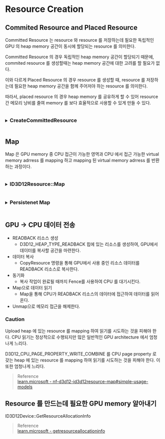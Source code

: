 # Resource Creation

## Commited Resource and Placed Resource
Committed Resource 는 resource 와 resource 를 저장하는데 필요한 독립적인 GPU 의 heap memory 공간이 동시에 할당되는 resource 를 의미한다.

Committed Resource 의 경우 독립적인 heap memory 공간이 할당되기 때문에, commited resource 를 생성할때는 heap memory 공간에 대한 고려를 할 필요가 없다.

이와 다르게 Placed Resource 의 경우 resource 를 생성할 때, resource 를 저장하는데 필요한 heap memory 공간을 함께 주어저야 하는 resource 를 의미한다.

따라서, placed resource 의 경우 heap memory 를 공유하게 할 수 있어 resource 간 메모리 낭비를 줄여 memory 를 보다 효율적으로 사용할 수 있게 만들 수 있다.

<details> <summary> <h3 style="display:inline-block"> CreateCommittedResource </h3></summary>
ID3D12Device::CreateCommittedResource 함수로 생성할 수 있다.

> Reference   
> [learn.microsoft - nf-d3d12-id3d12device-createcommittedresource](https://learn.microsoft.com/en-us/windows/win32/api/d3d12/nf-d3d12-id3d12device-createcommittedresource)  

D3D12_HEAP_PROPERTIES 구조체의 enum D3D12_HEAP_TYPE 이 D3D12_HEAP_TYPE_UPLOAD 일 경우에는 반드시 enum D3D12_RESOURCE_STATES 는 D3D12_RESOURCE_STATE_GENERIC_READ 여야 한다. 만약 그렇지 않을 경우 Debug Layer 에서 다음과 같은 오류 메세지가 출력된다.
```
D3D12 ERROR: ID3D12Device::CreateCommittedResource: Certain resources are restricted to certain D3D12_RESOURCE_STATES states, and cannot be changed. Resources on D3D12_HEAP_TYPE_UPLOAD heaps requires D3D12_RESOURCE_STATE_GENERIC_READ. Reserved buffers used exclusively for texture placement requires D3D12_RESOURCE_STATE_COMMON. [ RESOURCE_MANIPULATION ERROR #741: RESOURCE_BARRIER_INVALID_HEAP]
```

> Reference   
> [learn.microsoft - d3d12_heap_properties](https://learn.microsoft.com/en-us/windows/win32/api/d3d12/ns-d3d12-d3d12_heap_properties)  
> [learn.microsoft - d3d12_heap_type](https://learn.microsoft.com/en-us/windows/win32/api/d3d12/ne-d3d12-d3d12_heap_type)  
> [learn.microsoft - d3d12_resource_states](https://learn.microsoft.com/en-us/windows/win32/api/d3d12/ne-d3d12-d3d12_resource_states)  

CD3DX12_RESOURCE_DESC 구조체는 D3D12_RESOURCE_DESC 구조체를 쉽게 생성하고 조작할 수 있도록 도와주는 헬퍼 클래스이다. 

Buffer 함수를 호출하게 되면 다음과 같은 대입이 발생하게 된다.
```
Dimension         = D3D12_RESOURCE_DIMENSION_BUFFER
Alignment         = alignment
Width             = width
Height            = 1
DepthOrArraySize  = 1
MipLevels         = 1
Format            = DXGI_FORMAT_UNKNOWN
SampleDesc.Count  = 1
SampleDesc.Quality= 0
Layout            = D3D12_TEXTURE_LAYOUT_ROW_MAJOR
Flags             = flags
```

> Reference  
> [learn.microsoft - cd3dx12-resource-desc](https://learn.microsoft.com/en-us/windows/win32/direct3d12/cd3dx12-resource-desc)  
</details>

## Map
Map 은 GPU memory 중 CPU 접근이 가능한 영역과 CPU 에서 접근 가능한 virtual memory adrress 를 mapping 하고 mapping 된 virtual memory adrress 를 반환하는 과정이다.


<details> <summary> <h3 style="display:inline-block"> ID3D12Resource::Map </h3></summary>
Map 은 ID3D12Resource::Map 함수를 통해서 이루어진다. 

인자중 UINT Subresource 는 subresource 의 index 를 나타내는 값이다.

인자중 const D3D12_RANGE *pReadRange 는 CPU가 읽을 범위를 지정하는 D3D12_RANGE 구조체의 포인터이다. 만약 nullptr 을 전달할 경우 CPU가 전체 하위 리소스를 읽을 수 있음을 나타낸다. 그리고 CPU가 메모리를 읽지 않을 경우 Range 의 End 가 Begine 보다 작거나 같게 하면 된다.

만약, Resource 가 존재하는 GPU Heap 의 Heap Type 이 D3D12_HEAP_TYPE_UPLOAD, D3D12_HEAP_TYPE_READBACK 이 아닌데 Map 함수를 호출하면 다음과 같은 오류가 발생한다.
```
D3D12 ERROR: ID3D12Resource2::ID3D12Resource::Map: Map and Unmap can not be called on a resource associated with a heap that has the CPU page properties of D3D12_CPU_PAGE_PROPERTY_NOT_AVAILABLE. Heaps of the type D3D12_HEAP_TYPE_DEFAULT should be assumed to have these properties. [ EXECUTION ERROR #822: MAP_INVALIDHEAP]
```

> Reference  
> [learn.microsoft - id3d12resource-map](https://learn.microsoft.com/en-us/windows/win32/api/d3d12/nf-d3d12-id3d12resource-map)  
</details>


<details> <summary> <h3 style="display:inline-block"> Persistenet Map </h3></summary>
D3D11 에서는 resource 의 접근 권한과 상태를 API 가 자동으로 관리해주었다. 따라서 개발자가 명시적으로 관리할 필요가 없었지만 최적화를 하는데 한계점이 있었다. 예를 들어, D3D11 의 경우 CPU와 GPU가 동시에 같은 리소스를 접근하려고 하면 동기화 문제가 발생할 수 있기 때문에, Map 함수를 호출한 경우 Unmap 을 호출하기 전까지 GPU 에서 접근이 불가능하게 막았다.이로 인해 resource 를 매번 Map 하고 Unmap 해야 했다.

하지만 D3D12 에서는 리소스의 상태 전환과 접근 권한을 개발자가 직접 관리한다. 따라서 Map, Unmap 에 있떤 제약 조건은 사라졌고 CPU와 GPU가 서로 충돌 없이 resource 에 접근할 수 있도록 동기화 작업을 개발자가 제어하게 되었다. 따라서, D3D12 에서는 CPU 에서 접근가능한 heap 에 존재하는 resource 는 영구적 매핑인 persistent map 을 사용할 수 있다. persistent map 은 resource 생성 직후에 Map 을 한 번만 호출하고 Unmap 을 호출하지 않음으로써 구현할 수 있다. 

persistent map 을 사용하면 매 frame 마다 map, unmap 을 반복하지 않아도 되어 성능상에 이점이 있다.

persistent map 을 사용할 때, 애플리케이션은 GPU가 메모리를 읽거나 쓰는 command list 을 실행하기 전에 CPU 가 메모리에 데이터 쓰기를 완료해야 한다. 일반적인 시나리오에서는 애플리케이션이 ExecuteCommandLists 를 호출하기 전에 메모리에 쓰기만 하면 되지만, fence 를 사용하여 command list 실행을 지연시키는 방법도 작동한다.

단, resource 가 release 되고 난 후에는 Map 에서 반환된 주소를 더 이상 사용하지 않아야 한다. 

> Reference  
> [learn.microsoft - id3d12resource-map#advanced-usage-models](https://learn.microsoft.com/en-us/windows/win32/api/d3d12/nf-d3d12-id3d12resource-map#advanced-usage-models)  
</details>




## GPU -> CPU 데이터 전송
* READBACK 리소스 생성
  * D3D12_HEAP_TYPE_READBACK 힙에 있는 리소스를 생성하여, GPU에서 데이터를 복사할 공간을 마련한다.
* 데이터 복사
  *  CopyResource 명령을 통해 GPU에서 사용 중인 리소스 데이터를 READBACK 리소스로 복사한다.
* 동기화
  * 복사 작업이 완료될 때까지 Fence를 사용하여 CPU 를 대기시킨다.
* Map으로 데이터 읽기
  * Map을 통해 CPU가 READBACK 리소스의 데이터에 접근하여 데이터를 읽어온다.
* Unmap으로 메모리 접근을 해제한다.  

### Caution
Upload heap 에 있는 resource 를 mapping 하여 읽기를 시도하는 것을 피해야 한다. CPU 읽기는 정상적으로 수행되지만 많은 일반적인 GPU architecture 에서 엄청나게 느리다.

D3D12_CPU_PAGE_PROPERTY_WRITE_COMBINE 를 CPU page property 로 갖는 heap 에 있는 resource 를 mapping 하여 읽기를 시도하는 것을 피해야 한다. 이 또한 엄청나게 느리다.

> Reference  
> [learn.microsoft - nf-d3d12-id3d12resource-map#simple-usage-models](https://learn.microsoft.com/en-us/windows/win32/api/d3d12/nf-d3d12-id3d12resource-map#simple-usage-models)

## Resource 를 만드는데 필요한 GPU memory 알아내기
ID3D12Device::GetResourceAllocationInfo

> Reference  
> [learn.microsoft - getresourceallocationinfo](https://learn.microsoft.com/en-us/windows/win32/api/d3d12/nf-d3d12-id3d12device-getresourceallocationinfo(uint_uint_constd3d12_resource_desc))  
